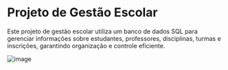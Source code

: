 # Projeto de Gestão Escolar

Este projeto de gestão escolar utiliza um banco de dados SQL para gerenciar informações sobre estudantes, professores, disciplinas, turmas e inscrições, garantindo organização e controle eficiente.

![image](https://github.com/user-attachments/assets/10bbdca0-47aa-47fa-89bf-3c1f0dcc36bd)
